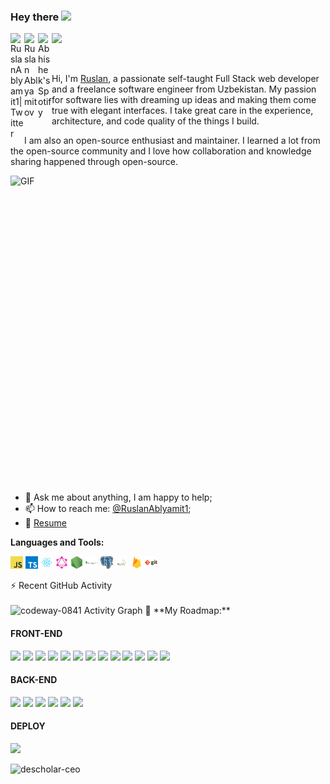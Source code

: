 ### Hey there <img src="https://media.giphy.com/media/hvRJCLFzcasrR4ia7z/giphy.gif" width="25px">

<a href="https://twitter.com/RuslanAblyamit1">
  <img align="left" alt="RuslanAblyamit1| Twitter" width="22px" src="https://raw.githubusercontent.com/peterthehan/peterthehan/master/assets/twitter.svg" />
</a>
<a href="">
  <img align="left" alt="Ruslan Ablyamitov" width="22px" src="https://raw.githubusercontent.com/peterthehan/peterthehan/master/assets/linkedin.svg" />
</a>
<a href="https://open.spotify.com/?_ga=2.93329819.725627408.1616280126-156158107.1612482635">
  <img align="left" alt="Abhishek's Spotify" width="22px" src="https://raw.githubusercontent.com/peterthehan/peterthehan/master/assets/spotify.svg" />
</a>

![](https://visitor-badge.glitch.me/badge?page_id=codeway-0841.codeway-0841)

<br />

Hi, I'm [Ruslan](https://github.com/codeway-0841), a passionate self-taught Full Stack web developer and a freelance software engineer from Uzbekistan. My passion for software lies with dreaming up ideas and making them come true with elegant interfaces. I take great care in the experience, architecture, and code quality of the things I build.

I am also an open-source enthusiast and maintainer. I learned a lot from the open-source community and I love how collaboration and knowledge sharing happened through open-source.

  <img align="right" alt="GIF" src="https://github.com/abhisheknaiidu/abhisheknaiidu/blob/master/code.gif?raw=true" width="680" height="506" />
  
- 💬 Ask me about anything, I am happy to help;
- 📫 How to reach me: [@RuslanAblyamit1](https://twitter.com/RuslanAblyamit1);
- 📝 [Resume]()

**Languages and Tools:**

<code><img height="20" src="https://raw.githubusercontent.com/github/explore/80688e429a7d4ef2fca1e82350fe8e3517d3494d/topics/javascript/javascript.png"></code>
<code><img height="20" src="https://raw.githubusercontent.com/github/explore/80688e429a7d4ef2fca1e82350fe8e3517d3494d/topics/typescript/typescript.png"></code>
<code><img height="20" src="https://raw.githubusercontent.com/github/explore/80688e429a7d4ef2fca1e82350fe8e3517d3494d/topics/react/react.png"></code>
<code><img height="20" src="https://raw.githubusercontent.com/github/explore/5c058a388828bb5fde0bcafd4bc867b5bb3f26f3/topics/graphql/graphql.png"></code>
<code><img height="20" src="https://raw.githubusercontent.com/github/explore/80688e429a7d4ef2fca1e82350fe8e3517d3494d/topics/nodejs/nodejs.png"></code>
<code><img height="20" src="https://raw.githubusercontent.com/github/explore/80688e429a7d4ef2fca1e82350fe8e3517d3494d/topics/mongodb/mongodb.png"></code>
<code><img height="20" src="https://raw.githubusercontent.com/github/explore/80688e429a7d4ef2fca1e82350fe8e3517d3494d/topics/postgresql/postgresql.png"></code>
<code><img height="20" src="https://raw.githubusercontent.com/github/explore/80688e429a7d4ef2fca1e82350fe8e3517d3494d/topics/mysql/mysql.png"></code>
<code><img height="20" src="https://raw.githubusercontent.com/github/explore/80688e429a7d4ef2fca1e82350fe8e3517d3494d/topics/firebase/firebase.png"></code>
<code><img height="20" src="https://raw.githubusercontent.com/github/explore/80688e429a7d4ef2fca1e82350fe8e3517d3494d/topics/git/git.png"></code>

 <summary>⚡ Recent GitHub Activity</summary>
<br/>
<img alt="codeway-0841 Activity Graph" style="width:800px" src="https://activity-graph.herokuapp.com/graph?username=codeway-0841&custom_title=codeway-0841's%20Contribution%20Graph&bg_color=1F222E&color=F8D866&line=F85D7F&point=FFFFFF&hide_border=true" />
🚧 **My Roadmap:**

#### FRONT-END

![](https://img.shields.io/badge/FE-TypeScript-3178C6?style=for-the-badge&logo=TypeScript)
![](https://img.shields.io/badge/FE-JavaScript-F7DF1E?style=for-the-badge&logo=Javascript)
![](https://img.shields.io/badge/FE-REACT-00AEFF?style=for-the-badge&logo=React)
![](https://img.shields.io/badge/FE-REACTHOOKS-00AEFF?style=for-the-badge&logo=React)
![](https://img.shields.io/badge/FE-REDUX-darkviolet?style=for-the-badge&logo=Redux)
![](https://img.shields.io/badge/FE-REDUXSAGA-6EBE49?style=for-the-badge&logo=Redux-Saga)
![](https://img.shields.io/badge/FE-React_Router-CA4245?style=for-the-badge&logo=react-router)
![](https://img.shields.io/badge/FE-SASS-CC6699?style=for-the-badge&logo=Sass)
![](https://img.shields.io/badge/FE-Tailwind_CSS-38B2AC?style=for-the-badge&logo=tailwind-css)
![](https://img.shields.io/badge/FE-Material--UI-0081CB?style=for-the-badge&logo=material-ui)
![](https://img.shields.io/badge/FE-Bootstrap-563D7C?style=for-the-badge&logo=bootstrap)
![](https://img.shields.io/badge/FE-styled--components-DB7093?style=for-the-badge&logo=styled-components)
![](https://img.shields.io/badge/FE-GraphQL-E10098?style=for-the-badge&logo=GraphQL)

#### BACK-END

![](https://img.shields.io/badge/BE-NODEJS-339933?style=for-the-badge&logo=Node.js)
![](https://img.shields.io/badge/BE-Express.js-404D59?style=for-the-badge)
![](https://img.shields.io/badge/BE-PostgreSQL-316192?style=for-the-badge&logo=postgresql)
![](https://img.shields.io/badge/BE-MySQL-4479A1?style=for-the-badge&logo=MySQL)
![](https://img.shields.io/badge/BE-MongoDB-4EA94B?style=for-the-badge&logo=mongodb)
![](https://img.shields.io/badge/BE-SEQUELIZE-3178C6?style=for-the-badge&logo=CodeSandbox)

#### DEPLOY

![](https://img.shields.io/badge/DP-AWS-FF9900?style=for-the-badge&logo=Amazon)

![descholar-ceo](https://github-readme-streak-stats.herokuapp.com/?user=codeway-0841&theme=dark)
